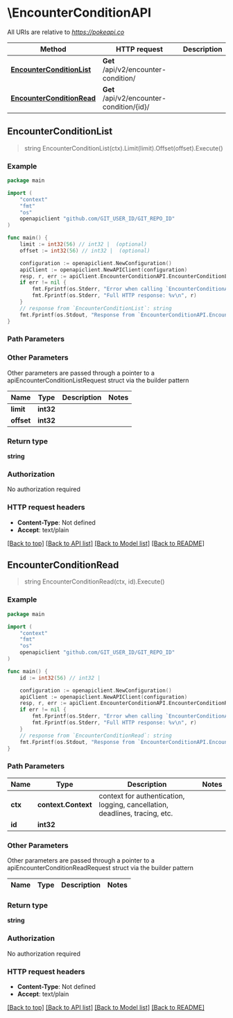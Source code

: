 # \EncounterConditionAPI

All URIs are relative to *https://pokeapi.co*

Method | HTTP request | Description
------------- | ------------- | -------------
[**EncounterConditionList**](EncounterConditionAPI.md#EncounterConditionList) | **Get** /api/v2/encounter-condition/ | 
[**EncounterConditionRead**](EncounterConditionAPI.md#EncounterConditionRead) | **Get** /api/v2/encounter-condition/{id}/ | 



## EncounterConditionList

> string EncounterConditionList(ctx).Limit(limit).Offset(offset).Execute()



### Example

```go
package main

import (
	"context"
	"fmt"
	"os"
	openapiclient "github.com/GIT_USER_ID/GIT_REPO_ID"
)

func main() {
	limit := int32(56) // int32 |  (optional)
	offset := int32(56) // int32 |  (optional)

	configuration := openapiclient.NewConfiguration()
	apiClient := openapiclient.NewAPIClient(configuration)
	resp, r, err := apiClient.EncounterConditionAPI.EncounterConditionList(context.Background()).Limit(limit).Offset(offset).Execute()
	if err != nil {
		fmt.Fprintf(os.Stderr, "Error when calling `EncounterConditionAPI.EncounterConditionList``: %v\n", err)
		fmt.Fprintf(os.Stderr, "Full HTTP response: %v\n", r)
	}
	// response from `EncounterConditionList`: string
	fmt.Fprintf(os.Stdout, "Response from `EncounterConditionAPI.EncounterConditionList`: %v\n", resp)
}
```

### Path Parameters



### Other Parameters

Other parameters are passed through a pointer to a apiEncounterConditionListRequest struct via the builder pattern


Name | Type | Description  | Notes
------------- | ------------- | ------------- | -------------
 **limit** | **int32** |  | 
 **offset** | **int32** |  | 

### Return type

**string**

### Authorization

No authorization required

### HTTP request headers

- **Content-Type**: Not defined
- **Accept**: text/plain

[[Back to top]](#) [[Back to API list]](../README.md#documentation-for-api-endpoints)
[[Back to Model list]](../README.md#documentation-for-models)
[[Back to README]](../README.md)


## EncounterConditionRead

> string EncounterConditionRead(ctx, id).Execute()



### Example

```go
package main

import (
	"context"
	"fmt"
	"os"
	openapiclient "github.com/GIT_USER_ID/GIT_REPO_ID"
)

func main() {
	id := int32(56) // int32 | 

	configuration := openapiclient.NewConfiguration()
	apiClient := openapiclient.NewAPIClient(configuration)
	resp, r, err := apiClient.EncounterConditionAPI.EncounterConditionRead(context.Background(), id).Execute()
	if err != nil {
		fmt.Fprintf(os.Stderr, "Error when calling `EncounterConditionAPI.EncounterConditionRead``: %v\n", err)
		fmt.Fprintf(os.Stderr, "Full HTTP response: %v\n", r)
	}
	// response from `EncounterConditionRead`: string
	fmt.Fprintf(os.Stdout, "Response from `EncounterConditionAPI.EncounterConditionRead`: %v\n", resp)
}
```

### Path Parameters


Name | Type | Description  | Notes
------------- | ------------- | ------------- | -------------
**ctx** | **context.Context** | context for authentication, logging, cancellation, deadlines, tracing, etc.
**id** | **int32** |  | 

### Other Parameters

Other parameters are passed through a pointer to a apiEncounterConditionReadRequest struct via the builder pattern


Name | Type | Description  | Notes
------------- | ------------- | ------------- | -------------


### Return type

**string**

### Authorization

No authorization required

### HTTP request headers

- **Content-Type**: Not defined
- **Accept**: text/plain

[[Back to top]](#) [[Back to API list]](../README.md#documentation-for-api-endpoints)
[[Back to Model list]](../README.md#documentation-for-models)
[[Back to README]](../README.md)

